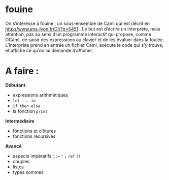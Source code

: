 # fouine
On s’intéresse à fouine , un sous-ensemble de Caml qui est décrit en http://www.ens-lyon.fr/DI/?p=5451 . Le but est d’écrire un interprète, mais attention, pas au sens d’un programme interactif qui propose, comme OCaml, de saisir des expressions au clavier et de les  évaluer dans la foulée. L’interprète prend en entrée un fichier Caml, exécute le code qui s’y trouve, et affiche ce qu’on lui demande d’afficher.



# A faire :

__Débutant__

* expressions arithmétiques
* `let ... in`
* `if then else`
* la fonction `prInt`

__Intermédiaire__

* fonctions et clôtures
* fonctions récursives

__Avancé__

* aspects impératifs : `:=` `!` `;` `ref` `()`
* couples
* listes
* types sommes
